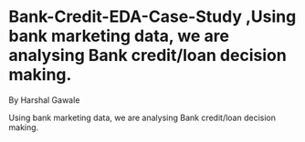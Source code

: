 # Bank-Credit-EDA-Case-Study ,Using bank marketing data, we are analysing Bank credit/loan decision making.

By Harshal Gawale

Using bank marketing data, we are analysing Bank credit/loan decision making.
